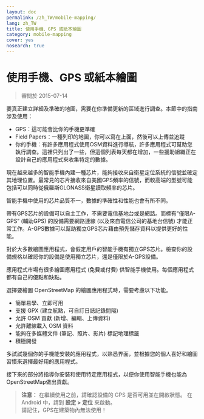 ```yaml
---
layout: doc
permalink: /zh_TW/mobile-mapping/
lang: zh_TW
title: 使用手機、GPS 或紙本繪圖
category: mobile-mapping
cover: yes
nosearch: true
---
```


使用手機、GPS 或紙本繪圖
=============================

> 審閲於 2015-07-14  

要真正建立詳細及準確的地圖，需要在你準備更新的區域進行調查。本節中的指南涉及使用：  

- GPS：這可能會比你的手機更準確  
- Field Papers：一種列印的地圖，你可以寫在上面，然後可以上傳並追蹤  
- 你的手機：有許多應用程式使用OSM資料進行導航，許多應用程式可幫助您執行調查。這裡只列出了一些，但這個列表每天都在增加，一些援助組織正在設計自己的應用程式來收集特定的數據。  

現在越來越多的智能手機內建一種芯片，能夠接收來自衛星定位系統的信號並確定其地理位置。最常見的芯片接收來自美國GPS頻率的信號，而較高端的型號可能包括可以同時從俄羅斯GLONASS衛星讀取頻率的芯片。  

智能手機中使用的芯片品質不一，數據的準確性和性能也會有所不同。  

帶有GPS芯片的設備可以自主工作，不需要電信基地台或是網路。而標有“僅限A-GPS” (輔助GPS) 的設備需要網路連線 (以及來自電信公司的基地台信號) 才能正常工作。A-GPS數據可以幫助獨立GPS芯片藉由預先儲存資料以提供更好的性能。  

對於大多數繪圖應用程式，會假定用戶的智能手機有獨立GPS芯片。檢查你的設備規格以確認你的設備是使用獨立芯片，還是僅限於A-GPS設備。  

應用程式市場有很多繪圖應用程式 (免費或付費) 供智能手機使用。每個應用程式都有自己的優點和缺點。  

選擇要繪圖 OpenStreetMap 的繪圖應用程式時，需要考慮以下功能。  

- 簡單易學、立即可用  
- 支援 GPX (建立航點，可自訂日誌記錄間隔)  
- 允許 OSM 貢獻 (新增、編輯、上傳資料)  
- 允許離線載入 OSM 資料  
- 能夠在多媒體文件 (筆記、照片、影片) 標記地理標籤  
- 積極開發  

多試試幾個你的手機能安裝的應用程式，以熟悉界面，並根據您的個人喜好和繪圖習慣來選擇最好用的應用程式。

<!--  因為表格看起來不漂亮，所以把他註解起來(不讓你看)

手機 / PDA 推薦應用程式
-----------------------------------------------------

| Application      | Usage  | Android  | Blackberry | iOS     | Windows |
| ---------------- | :----: | :------: | :--------: | :-----: | :-----: |
| Geopaparazzi     | m      | O        |            |         |         |
| GPS Essentials   | m      | O        |            |         |         |
| MapZen           | m:p    | O        |            | O       |         |
| Open GPS Tracker | m      | O        |            |         |         |
| OruxMaps         | m      | O        |            |         |         |
| OSMAnd           | m:n:p  | O        | O          | D       |         |
| OSMTracker       | m      | O        |            |         | O       |
| Vespucci         | m:f    | O        |            |         |         |

O - 支援, D - 開發中, m - 繪圖, n - 導航, p - POI 編輯器, f - 完整編輯器

 -->

接下來的部分將指導你安裝和使用特定應用程式，以便你使用智能手機也能為OpenStreetMap做出貢獻。

> **注意：** 在繼續使用之前，請確認設備的 GPS 是否可用並在開啟狀態。 在Android 中，請到 **設定 \> 定位** 來啟動。  
> 請記住，GPS在建築物內無法使用！
